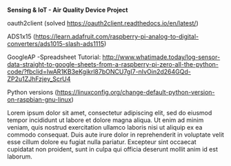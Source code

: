 **Sensing & IoT - Air Quality Device Project**

oauth2client (solved https://oauth2client.readthedocs.io/en/latest/)

ADS1x15 (https://learn.adafruit.com/raspberry-pi-analog-to-digital-converters/ads1015-slash-ads1115)

GoogleAP
-Spreadsheet Tutorial: http://www.whatimade.today/log-sensor-data-straight-to-google-sheets-from-a-raspberry-pi-zero-all-the-python-code/?fbclid=IwAR1KB3eKgikrl87bONCU7gI7-nIvOin2d264GQd-ZP2u1ZJhFzjey_ScrU4

Python versions (https://linuxconfig.org/change-default-python-version-on-raspbian-gnu-linux)

Lorem ipsum dolor sit amet, consectetur adipiscing elit, sed do eiusmod tempor incididunt ut labore et dolore magna aliqua. Ut enim ad minim veniam, quis nostrud exercitation ullamco laboris nisi ut aliquip ex ea commodo consequat. Duis aute irure dolor in reprehenderit in voluptate velit esse cillum dolore eu fugiat nulla pariatur. Excepteur sint occaecat cupidatat non proident, sunt in culpa qui officia deserunt mollit anim id est laborum.
